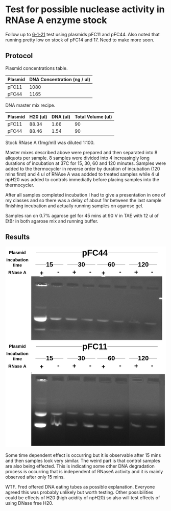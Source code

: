 # Test for possible nuclease activity in RNAse A enzyme stock

Follow up to [6-1-21](6-1-21.md) test using plasmids pFC11 and pFC44. Also
noted that running pretty low on stock of pFC14 and 17. Need to make
more soon.

## Protocol

Plasmid concentrations table.

| Plasmid |  DNA Concentration (ng / ul) |
| ------- |   -------------------------- |
| pFC11   |             1080             |
| pFC44   |             1165             |

DNA master mix recipe.

|  Plasmid |     H20 (ul)   |    DNA (ul)    |    Total Volume (ul)  |
| -----    |  ---------     | -------------- |  -------------------- |
| pFC11    |    88.34       |      1.66      |           90          |
| pFC44    |    88.46       |      1.54      |           90          |

Stock RNase A (1mg/ml) was diluted 1:100.

Master mixes described above were prepared and then separated into 8
aliquots per sample. 8 samples were divided into 4 increasingly
long durations of incubation at 37C for 15, 30, 60 and 120 minutes.
Samples were added to the thermocycler in reverse order by duration
of incubation (120 mins first) and 4 ul of RNAse A was addded to treated
samples while 4 ul npH20 was added to controls immediatly before placing
samples into the thermocycler. 

After all samples completed incubation I had to give a presentation in
one of my classes and so there was a delay of about 1hr between the last
sample finishing incubation and actually running samples on agarose
gel.

Samples ran on 0.7% agarose gel for 45 mins at 90 V in TAE with 12 ul
of EtBr in both agarose mix and running buffer.

## Results

![](images/RNaseA_test_pFC11_pFC44_15-120_mins_labeled.png)

Some time dependent effect is occurring but it is observable after
15 mins and then samples look very similar. The weird part is that
control samples are also being effected. This is indicating some
other DNA degradation process is occurring that is independent of
RNaseA activity and it is mainly observed after only 15 mins. 

WTF. Fred offered DNA eating tubes as possible explanation. Everyone
agreed this was probably unlikely but worth testing. Other possibilities
could be effects of H20 (high acidity of npH20) so also will test effects
of using DNase free H20.